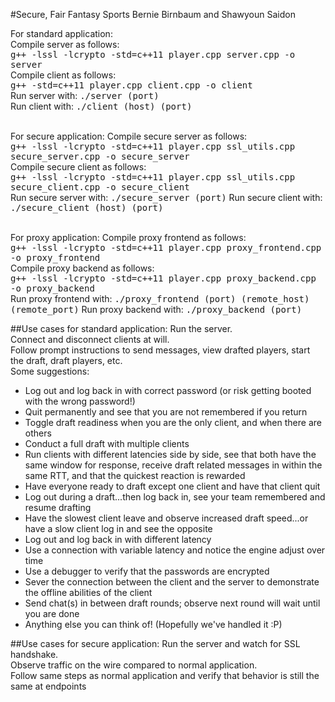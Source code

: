 #Secure, Fair Fantasy Sports
Bernie Birnbaum and Shawyoun Saidon

For standard application: <br>
Compile server as follows: <br>
<tt>g++ -lssl -lcrypto -std=c++11 player.cpp server.cpp -o server</tt> <br>
Compile client as follows: <br>
<tt>g++ -std=c++11 player.cpp client.cpp -o client</tt> <br>
Run server with:
<tt>./server (port) </tt> <br>
Run client with:
<tt>./client (host) (port)</tt> <br> <br>

For secure application: 
Compile secure server as follows: <br>
<tt>g++ -lssl -lcrypto -std=c++11 player.cpp ssl_utils.cpp secure_server.cpp -o secure_server</tt> <br>
Compile secure client as follows: <br>
<tt>g++ -lssl -lcrypto -std=c++11 player.cpp ssl_utils.cpp secure_client.cpp -o secure_client</tt> <br>
Run secure server with:
<tt>./secure_server (port)</tt>
Run secure client with:
<tt>./secure_client (host) (port)</tt> <br> <br>

For proxy application:
Compile proxy frontend as follows: <br>
<tt>g++ -lssl -lcrypto -std=c++11 player.cpp proxy_frontend.cpp -o proxy_frontend</tt> <br>
Compile proxy backend as follows: <br>
<tt>g++ -lssl -lcrypto -std=c++11 player.cpp proxy_backend.cpp -o proxy_backend</tt> <br>
Run proxy frontend with:
<tt>./proxy_frontend (port) (remote_host) (remote_port)</tt>
Run proxy backend with:
<tt>./proxy_backend (port)</tt>

##Use cases for standard application:
Run the server. <br>
Connect and disconnect clients at will. <br>
Follow prompt instructions to send messages, view drafted players, start the draft, draft players, etc. <br>
Some suggestions:
<ul>
	<li> Log out and log back in with correct password (or risk getting booted with the wrong password!)</li>
	<li> Quit permanently and see that you are not remembered if you return</li>
	<li> Toggle draft readiness when you are the only client, and when there are others </li>
	<li> Conduct a full draft with multiple clients </li>
	<li> Run clients with different latencies side by side, see that both have the same window for response, receive draft related messages in within the same RTT, and that the quickest reaction is rewarded </li>
	<li> Have everyone ready to draft except one client and have that client quit </li>
	<li> Log out during a draft...then log back in, see your team remembered and resume drafting</li>
	<li> Have the slowest client leave and observe increased draft speed...or have a slow client log in and see the opposite </li>
	<li> Log out and log back in with different latency </li>
	<li> Use a connection with variable latency and notice the engine adjust over time</li>
	<li> Use a debugger to verify that the passwords are encrypted </li>
	<li> Sever the connection between the client and the server to demonstrate the offline abilities of the client </li>
	<li> Send chat(s) in between draft rounds; observe next round will wait until you are done </li>
	<li> Anything else you can think of! (Hopefully we've handled it :P) </li>
</ul>

##Use cases for secure application:
Run the server and watch for SSL handshake. <br>
Observe traffic on the wire compared to normal application. <br>
Follow same steps as normal application and verify that behavior is still the same at endpoints <br>
